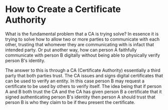 # How to Create a Certificate Authority

What is the fundamental problem that a CA is trying solve? In essence it is trying to solve how to allow two or more parties to communicate with each other, trusting that whomever they are communicating with is infact that intended party. Or put another way, how can person A faithfully communicate with person B digitally without being able to physically verify person B's identity.

The answer to this is through a CA (Certificate Authority) essentially a third party that both parties trust. The CA issues and signs digital certificates that can be used to verify an entity. In this case person B may request a certificate to be used by others to verify itself. The idea being that if person A and B both trust the CA and the CA has given person B a certificate that it signed authenticating person B's identity then person A should trust that person B is who they claim to be if theu present the certificate.
